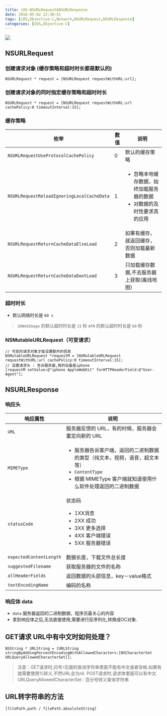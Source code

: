 ```yaml
---
title: iOS-NSURLRequest&NSURLResponse
date: 2018-05-02 22:30:51
tags: [iOS,Objective-C,Network,NSURLRequest,NSURLResponse]
categories: [iOS,Objective-C]
---
```

![](http://p7xd6yrmx.bkt.clouddn.com/HTTP%E9%80%9A%E8%AE%AF%E8%BF%87%E7%A8%8B.png)
## NSURLRequest
### 创建请求对象 (缓存策略和超时时长都是默认的)
``` Objc
NSURLRequest * request = [NSURLRequest requestWithURL:url];
```
  ### 创建请求对象的同时指定缓存策略和超时时长
``` Objc
NSURLRequest * request = [NSURLRequest requestWithURL:url cachePolicy:0 timeoutInterval:15];
```
### 缓存策略
| 枚举 | 数值 | 说明 |
| -- | -- | -- |
| `NSURLRequestUseProtocolCachePolicy` | 0 | 默认的缓存策略 |
| `NSURLRequestReloadIgnoringLocalCacheData` | 1 | <ul><li>忽略本地缓存数据，始终加载服务器的数据</li><li>对数据的及时性要求高的应用</li></ul> |
| `NSURLRequestReturnCacheDataElseLoad` | 2 | 如果有缓存，就返回缓存，否则加载最新数据 |
| `NSURLRequestReturnCacheDataDontLoad` | 3 | 只加载缓存数据,不去服务器上获取(离线地图) |

### 超时时长
- 默认网络时长是 `60 s`
> `SDWebImage` 的默认超时时长是 `15` 秒
> `AFN` 的默认超时时长是 `60` 秒


### NSMutableURLRequest（可变请求）
``` Objc
// 可变的请求对象才能设置额外的信息
NSMutableURLRequest *requestM = [NSMutableURLRequest requestWithURL:url cachePolicy:0 timeoutInterval:15];
// 设置请求头 : 告诉服务器,我的设备是iphone
[requestM setValue:@"iphone AppleWebKit" forHTTPHeaderField:@"User-Agent"];
```
## NSURLResponse
### 响应头
| 响应属性 | 说明 |
| -- | -- |
| `URL` | 服务器反馈的 URL，有的时候，服务器会重定向新的 URL |
| `MIMEType` | <ul><li>服务器告诉客户端，返回的二进制数据的类型（纯文本，视频，语音，超文本等）</li><li>`ContentType`</li><li>根据 MIMEType 客户端就知道使用什么软件处理返回的二进制数据</li></ul> |
| `statusCode` | 状态码<br /><ul><li>1XX消息</li><li>2XX 成功</li><li>3XX 更多选择</li><li>4XX 客户端错误</li><li>5XX 服务器错误</li></ul> |
| `expectedContentLength` | 数据长度，下载文件总长度 |
| `suggestedFilename` | 获取服务器的文件的名称 |
| `allHeaderFields ` | 返回数据的头部信息，key－value格式 |
| `textEncodingName ` | 编码的名称 |

### 响应体 data
- `data` 服务器返回的二进制数据，程序员最关心的内容
- 拿到响应体之后,无法直接使用,需要进行反序列化,转换成OC对象.


## GET请求 URL中有中文时如何处理？
``` Objc
NSString * URLString = [URLString stringByAddingPercentEncodingWithAllowedCharacters:[NSCharacterSet URLQueryAllowedCharacterSet]];
```
> 注意：GET请求时,问号`?`后面的查询字符串里面不能有中文或者空格.如果有就需要使用%转义,不然URL会为nil. POST请求时,请求体里面可以有中文.
> URLQueryAllowedCharacterSet : 百分号转义查询字符串

## URL转字符串的方法
``` objc
[filePath.path / filePath.absoluteString]
```

